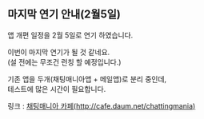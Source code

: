 ## 마지막 연기 안내(2월5일)

앱 개편 일정을 2월 5일로 연기 하였습니다.  

이번이 마지막 연기가 될 것 같네요.  
(설 전에는 무조건 런칭 할 예정입니다.)  

기존 앱을 두개(채팅매니아앱 + 메일앱)로 분리 중인데,  
테스트에 많은 시간이 필요합니다.  
   
링크 : [채팅매니아 카페(http://cafe.daum.net/chattingmania)](http://cafe.daum.net/chattingmania)
